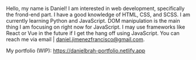 Hello, my name is Daniel! I am interested in web development, specifically the frond-end part. I have a good knowledge of HTML, CSS, and SCSS. I am currently learning Python and JavaScript. DOM manipulation is the main thing I am focusing on right now for JavaScript. I may use frameworks like React or Vue in the future if I get the hang off using JavaScript. You can reach me via email | daniel.jimenezfrancisco@gmail.com.

My portfolio (WIP): https://danielbrah-portfolio.netlify.app
